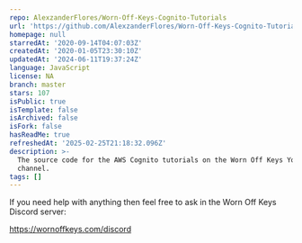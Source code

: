 ```yaml
---
repo: AlexzanderFlores/Worn-Off-Keys-Cognito-Tutorials
url: 'https://github.com/AlexzanderFlores/Worn-Off-Keys-Cognito-Tutorials'
homepage: null
starredAt: '2020-09-14T04:07:03Z'
createdAt: '2020-01-05T23:30:10Z'
updatedAt: '2024-06-11T19:37:24Z'
language: JavaScript
license: NA
branch: master
stars: 107
isPublic: true
isTemplate: false
isArchived: false
isFork: false
hasReadMe: true
refreshedAt: '2025-02-25T21:18:32.096Z'
description: >-
  The source code for the AWS Cognito tutorials on the Worn Off Keys YouTube
  channel.
tags: []
---
```


If you need help with anything then feel free to ask in the Worn Off Keys Discord server:

https://wornoffkeys.com/discord
